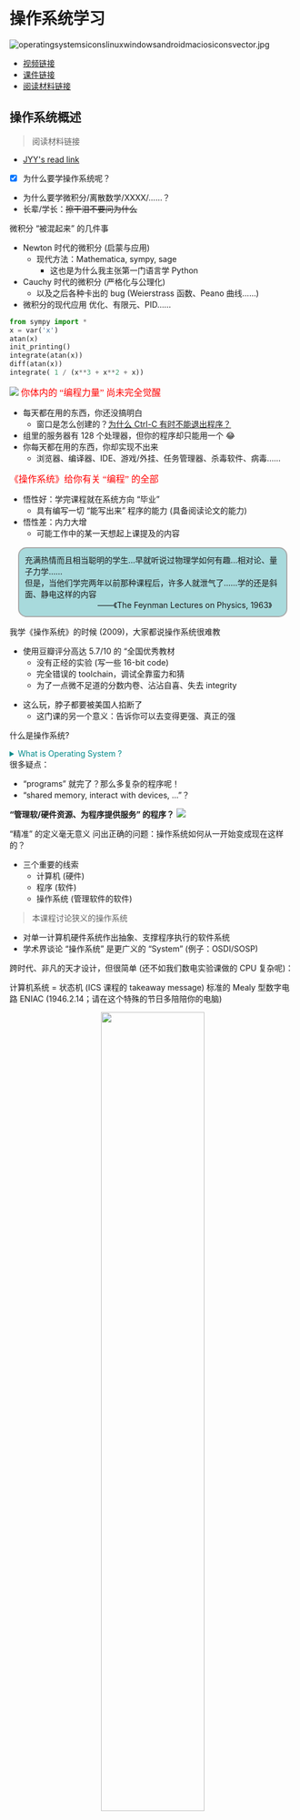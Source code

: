
# 操作系统学习

![operatingsystemsiconslinuxwindowsandroidmaciosiconsvector.jpg](http://zhouhao-blog.oss-cn-shanghai.aliyuncs.com/articles/56354a5b6630b31c15d5e9a0133ad33d.jpg)
+ [视频链接](https://space.bilibili.com/202224425/video)
+ [课件链接](http://jyywiki.cn/OS/2022/)
+ [阅读材料链接](http://jyywiki.cn/OS/OS_References)

## 操作系统概述
> 阅读材料链接
+ [JYY's read link](http://jyywiki.cn/OS/2022/notes/1)

- [X] 为什么要学操作系统呢？
+ 为什么要学微积分/离散数学/XXXX/……？
+ 长辈/学长：~~擦干泪不要问为什么~~


微积分 “被混起来” 的几件事

+ Newton 时代的微积分 (启蒙与应用)
	+ 现代方法：Mathematica, sympy, sage
		+ 这也是为什么我主张第一门语言学 Python
+ Cauchy 时代的微积分 (严格化与公理化)
	+ 以及之后各种卡出的 bug (Weierstrass 函数、Peano 曲线……)
+ 微积分的现代应用
优化、有限元、PID……

```python
from sympy import *
x = var('x')
atan(x)
init_printing()
integrate(atan(x))
diff(atan(x))
integrate( 1 / (x**3 + x**2 + x))

```
![](./OS.assets/2022-07-26_15-05.png)
<font color="red" face=Monaco size=3> 你体内的 “编程力量” 尚未完全觉醒 </font> 

+ 每天都在用的东西，你还没搞明白
	+ 窗口是怎么创建的？[为什么 Ctrl-C 有时不能退出程序？](https://stackoverflow.blog/2017/05/23/stack-overflow-helping-one-million-developers-exit-vim/)
+ 组里的服务器有 128 个处理器，但你的程序却只能用一个 😂
+ 你每天都在用的东西，你却实现不出来
	+ 浏览器、编译器、IDE、游戏/外挂、任务管理器、杀毒软件、病毒……

<font color="red" face=Monaco size=3> 《操作系统》给你有关 “编程” 的全部 </font>

+ 悟性好：学完课程就在系统方向 “毕业”
	+ 具有编写一切 “能写出来” 程序的能力 (具备阅读论文的能力)
+ 悟性差：内力大增
	+ 可能工作中的某一天想起上课提及的内容

<div style="border-radius:15px;display:block;background-color:#a8dadc;border:2px solid #aaa;margin:15px;padding:10px;">
充满热情而且相当聪明的学生...早就听说过物理学如何有趣...相对论、量子力学……<br>但是，当他们学完两年以前那种课程后，许多人就泄气了……学的还是斜面、静电这样的内容<br>
<div style="text-align:right;padding:0 15px;">
——《The Feynman Lectures on Physics, 1963》
</div>
</div>




我学《操作系统》的时候 (2009)，大家都说操作系统很难教
- 使用豆瓣评分高达 5.7/10 的 “全国优秀教材
	+ 没有正经的实验 (写一些 16-bit code)
	+ 完全错误的 toolchain，调试全靠蛮力和猜
	+ 为了一点微不足道的分数内卷、沾沾自喜、失去 integrity

+ 这么玩，脖子都要被美国人掐断了
	+ 这门课的另一个意义：告诉你可以去变得更强、真正的强

什么是操作系统?
	
<details>
  <summary style="color:darkcyan">
   What is Operating System ?
  </summary>
  <p>
  Operating System: A body of software, in fact, that is responsible for making it easy to run programs (even allowing you to seemingly run many at the same time), allowing programs to share memory, enabling programs to interact with devices, and other fun stuff like that. (OSTEP)
  </p>
</details>
很多疑点：

+ “programs” 就完了？那么多复杂的程序呢！
+ “shared memory, interact with devices, ...”？


**“管理软/硬件资源、为程序提供服务” 的程序？**
![](./OS.assets/os-classify.jpg)

“精准” 的定义毫无意义
问出正确的问题：操作系统如何从一开始变成现在这样的？
+ 三个重要的线索
	+ 计算机 (硬件)
	+ 程序 (软件)
	+ 操作系统 (管理软件的软件)


> 本课程讨论狭义的操作系统
- 对单一计算机硬件系统作出抽象、支撑程序执行的软件系统
- 学术界谈论 “操作系统” 是更广义的 “System” (例子：OSDI/SOSP)

跨时代、非凡的天才设计，但很简单 (还不如我们数电实验课做的 CPU 复杂呢)：

计算机系统 = 状态机 (ICS 课程的 takeaway message)
标准的 Mealy 型数字电路
ENIAC (1946.2.14；请在这个特殊的节日多陪陪你的电脑)

<div align="center">
<img src="./OS.assets/eniacrun.jpg" width="60%" styles="text-align:center;">
</div>

---
**电子计算机实现**
- 逻辑门：真空电子管
- 存储器：延迟线 (delay lines)
- 输入/输出：打孔纸带/指示灯
<table>
<tr>
	<td><img src="./OS.assets/vaccum-tube.gif" width="250px"></td>
	<td><img src="./OS.assets/throw-ball.gif" width="300px"></td>
	<td><img src="./OS.assets/delay-memory-fig2-s.gif" width="400px"></td>
</tr>
<tr>
	<td>逻辑门：真空电子管</td>
	<td>存储器：延迟线 (delay lines)</td>
	<td>输入/输出：打孔纸带/指示灯</td>
</tr>

</table>

ENIAC 程序是用物理线路 “hard-wire” 的

+ 重编程需要重新接线
	+ [ENIAC Simulator](https://www.cs.drexel.edu/~bls96/eniac/); [sieve.e](./OS.Demo/sieve.e)

最早成功运行的一系列程序：打印平方数、素数表、计算弹道……
- 大家还在和真正的 “bugs” 战斗


### 1940s 的操作系统
<div align="center">
<div style="border-radius:10px;display:block;background-color:#a8dadc;border:2px solid #aaa;margin:15px;padding:10px;width:550px;">
没有操作系统！
</div>

</div>

能把程序放上去就很了不起了!
+ 程序直接用指令操作硬件
+ 不需要画蛇添足的程序来管理它
---
### 1950s 的计算机
更快更小的逻辑门 (晶体管)、更大的内存 (磁芯)、丰富的 I/O 设备
+ I/<br>O 设备的速度已经严重低于处理器的速度，中断机制出现 (1953)
<div align='center'>
  <img src='./OS.assets/2022-07-29_18-26.png' width='70%' styles='text-align:center;'>
</div>

#### 1950s 的程序
可以执行更复杂的任务，包括通用的计算任务


希望使用计算机的人越来越多；希望调用 API 而不是直接访问设备
Fortran 诞生 (1957)

```fortran
C---- THIS PROGRAM READS INPUT FROM THE CARD READER,
C---- 3 INTEGERS IN EACH CARD, CALCULATE AND OUTPUT
C---- THE SUM OF THEM.
  100 READ(5,10) I1, I2, I3
   10 FORMAT(3I5)
      IF (I1.EQ.0 .AND. I2.EQ.0 .AND. I3.EQ.0) GOTO 200
      ISUM = I1 + I2 + I3
      WRITE(6,20) I1, I2, I3, ISUM
   20 FORMAT(7HSUM OF , I5, 2H, , I5, 5H AND , I5,
     *   4H IS , I6)
      GOTO 100
  200 STOP
      END
---
```

#### 1950s 的程序 (cont'd)
一行代码，一张卡片

看到上面 1, 2, ... 80 的标号了吧！
7-72 列才是真正的语句 (这就是为什么谭浩强要教你要画流程图)

<div align="center">
<img src="./OS.assets/fortran-card.jpg" width="60%" styles="text-align:center;">
</div>

#### 1950s 的操作系统


<div align="center">
<div style="border-radius:10px;display:block;background-color:#a8dadc;border:2px solid #aaa;margin:15px;padding:10px;width:550px;">
管理多个程序依次排队运行的库函数和调度器。
</div>

</div>

写程序、跑程序都是非常费事的 (比如你写了个死循环……)
+ 计算机非常贵 ($50,000-$1,000,000)，一个学校只有一台
+ 产生了集中管理计算机的需求： <font color="red" face=Monaco size=3>  多用户排队共享计算机 </font> 

**操作系统的概念开始形成**
+ 操作 (operate) 任务 (jobs) 的系统 (system)
	+ “批处理系统” = 程序的自动切换 (换卡) + 库函数 API
	+ Disk Operating Systems (DOS)
		+ 操作系统中开始出现 “设备”、“文件”、“任务” 等对象和 API

### 1960s 的计算机

<font color="red" face=Monaco size=3> 集成电路、总线出现 </font>
+ 更快的处理器
+ 更快、更大的内存；虚拟存储出现
	+ 可以同时载入多个程序而不用 “换卡” 了
+ 更丰富的 I/O 设备；完善的中断/异常机制
<div align="center">
<img src="./OS.assets/sketchpad.jpg" width="400px" height="210px" styles="text-align:center;">
</div>

#### 1960s 的程序
> 更多的高级语言和编译器出现

+ COBOL (1960), APL (1962), BASIC (1965)
	+ Bill Gates 和 Paul Allen 在 1975 年实现了 Altair 8800 上的 BASIC 解释器
+ 计算机科学家们已经在今天难以想象的计算力下开发惊奇的程序

<div align="center">
<img src="./OS.assets/spacewar.jpg" width="60%" styles="text-align:center;">
</div>

#### 1960s 的操作系统

<div align="center">
<div style="border-radius:10px;display:block;background-color:#a8dadc;border:2px solid #aaa;margin:10px;padding:15px;width:600px;">
能载入多个程序到内存且灵活调度它们的管理程序，包括程序可以调用的 API。
</div>

</div>


<font color="red" face=Monaco size=3> 同时将多个程序载入内存 </font>是一项巨大的能力

+ 有了进程 (process) 的概念
+ 进程在执行 I/O 时，可以将 CPU 让给另一个进程
	+ 在多个地址空间隔离的程序之间切换
	+ 虚拟存储使一个程序出 bug 不会 crash 整个系统

> **操作系统中自然地增加进程管理 API**

#### 1960s 的操作系统 (cont'd)
<font color="red" face=Monaco size=4> 既然操作系统已经可以在程序之间切换，为什么不让它们定时切换呢？ </font>

**基于中断 (例如时钟) 机制**
+ 时钟中断：使程序在执行时，异步地插入函数调用
+ 由操作系统 (调度策略) 决定是否要切换到另一个程序执行
+ Multics (MIT, 1965)
	+ 现代操作系统诞生


### 1970s+ 的计算机
**集成电路空前发展，个人电脑兴起，“计算机” 已与今日无大异**
+ CISC 指令集；中断、I/O、异常、MMU、网络
+ 个人计算机 (PC 机)、超级计算机……
<div align="center">
<img src="./OS.assets/35247-93685-000-lead-Apple-II-xl.jpg" width="420px" height="220px" styles="text-align:center;">
</div>

#### 1970s+ 的程序
PASCAL (1970), C (1972), …
+ 今天能办到的，那个时代已经都能办到了——上天入地、图像声音视频、人工智能……
+ 个人开发者 (Geek Network) 走上舞台
<div align="center">
<table>


<tr>
	<td><img src="./OS.assets/wordstarvig.jpg" width="450px"></td>
</tr>

<tr>
	<td>Wordstar (1979)</td>
</tr>

</table>
</div>

#### 1970s+ 的操作系统
<div align="center">
<div style="border-radius:10px;display:block;background-color:#a8dadc;border:2px solid #aaa;margin:10px;padding:15px;width:600px;">
分时系统走向成熟，UNIX 诞生并走向完善，奠定了现代操作系统的形态。
</div>

</div>


+ 1973: 信号 API、管道 (对象)、grep (应用程序)
+ 1983: BSD socket (对象)
+ 1984: procfs (对象)……
+ UNIX 衍生出的大家族
	+ `1BSD (1977), GNU (1983), MacOS (1984), AIX (1986), Minix (1987), Windows (1985), Linux 0.01 (1991), Windows NT (1993), Debian (1996), Windows XP (2002), Ubuntu (2004), iOS (2007), Android (2008), Windows 10 (2015), ……`

### 今天的操作系统
<div align="center">
<div style="border-radius:10px;display:block;background-color:#a8dadc;border:2px solid #aaa;margin:15px;padding:15px;width:600px;">
通过 “虚拟化” 硬件资源为程序运行提供服务的软件。
</div>
</div>


**空前复杂的系统之一**
+ 更复杂的处理器和内存
	+ 非对称多处理器 (ARM big.LITTLE; Intel P/E-cores)
	+ Non-uniform Memory Access (NUMA)
	+ 更多的硬件机制 Intel-VT/AMD-V, TrustZone/SGX, TSX, ...
+ 更多的设备和资源
	+ 网卡、SSD、GPU、FPGA...
+ 复杂的应用需求和应用环境
	+ 服务器、个人电脑、智能手机、手表、手环、IoT/微控制器……

**理解操作系统：三个根本问题**

> 操作系统服务谁？

+ <font color="red" face=Monaco size=3> 程序 = 状态机 </font>
+ 课程涉及：多线程 Linux 应用程序
	
> (设计/应用视角) 操作系统为程序提供什么服务？

+ <font color="red" face=Monaco size=3> 操作系统 = 对象 + API </font>
+ 课程涉及：POSIX + 部分 Linux 特性

> j(实现/硬件视角) 如何实现操作系统提供的服务？
+ <font color="red" face=Monaco size=3> 操作系统 = C 程序 </font>
	+ 完成初始化后就成为 interrupt/trap/fault handler
+ 课程涉及：xv6, 自制迷你操作系统

<font color="red" face=Monaco size=3> 计算机专业学生必须具备的核心素质。 </font>

1. 是一个合格的操作系统用户
	+ 会 STFW/RTFM 自己动手解决问题
	+ 不怕使用任何命令行工具
	+ `vim`, `tmux`, `grep`, `gcc`, `binutils`, `...`
2. 不惧怕写代码
	+ 能管理一定规模 (数千行) 的代码
	+ 能在出 bug 时默念 “机器永远是对的、我肯定能调出来的”
		+ 然后开始用正确的工具/方法调试
> 给 “学渣” 们的贴心提示：补基础、补基础、补基础


### 如何学好操作系统

## 操作系统上的程序
复习：操作系统
+ 应用视角 (设计): 一组对象 (进程/文件/...) + API
+ 硬件视角 (实现): 一个 C 程序
本次课回答的问题
---

+ [x] : 到底什么是 “程序”？
	+ 程序的状态机模型 (和编译器)
	+ 操作系统上的 {最小/一般/图形} 程序

### 数字电路与状态机

**数字逻辑电路**

+ 状态 = 寄存器保存的值 (flip-flop)
+ 初始状态 = RESET (implementation dependent)
+ 迁移 = 组合逻辑电路计算寄存器下一周期的值

例子：

1. $X^{\prime} = \neg X \wedge Y$ 
2. $Y^{\prime} = \neg X \wedge  \neg Y$ 


```c
#define REGS_FOREACH(_)  _(X) _(Y)
#define RUN_LOGIC        X1 = !X && Y; \
                         Y1 = !X && !Y;
#define DEFINE(X)        static int X, X##1;
#define UPDATE(X)        X = X##1;
#define PRINT(X)         printf(#X " = %d; ", X);

int main() {
  REGS_FOREACH(DEFINE);
  while (1) { // clock
    RUN_LOGIC;
    REGS_FOREACH(PRINT);
    REGS_FOREACH(UPDATE);
    putchar('\n'); sleep(1);
  }
}
```
> 更完整的实现：数码管显示

输出数码管的配置信号
+ [logisim.c](./OS.Demo/logisim.c)
+ 会编程，你就拥有全世界！
	+ [seven-seg.py](./OS.Demo/seven-seg.py)
	+ 同样的方式可以模拟任何数字系统
		+ 当然，也包括计算机系统
你还体验了 UNIX 哲学

<div style='border-radius:15px;display:block;background-color:#a8dadc;border:2px solid #aaa;margin:15px;padding:10px; font-family:"Source Code Pro";font-size:16px'>
 Make each program do one thing well<br>
Expect the output of every program to become the input to another
Hmm....
 
  <div style='text-align:right;padding:0 15px;'>
  -- Unix philosophy
	
  </div>
</div>

### 什么是程序?(源代码)

你可能需要<font color='red' face=Monaco size=3>《程序设计语言的形式语义》</font> 


程序就是状态机 (你在 gdb 里看到的)
+ 试试程序吧 [hanoi-r.c](./OS.Demo/hanoi-r.c)

```c
#include <stdio.h>
#include "hanoi-r.c"

int main(){
	hanoi(3,'A','B','C');
}
```

`gcc -g main.c`
`gdb a.out`
`layout src`
`start`
`step`
`info frame`

#### C 程序的状态机模型 (语义，semantics)
+ 状态 = 堆 + 栈
+ 初始状态 = main 的第一条语句
+ 迁移 = 执行一条简单语句
	+ 任何 C 程序都可以改写成 “非复合语句” 的 C 代码
	+ [真的有这种工具](https://cil-project.github.io/cil/) (C Intermediate Language) 和[解释器](https://gitlab.com/zsaleeba/picoc)

(这还只是 “粗浅” 的理解)<br>
`Talk is cheap. Show me the code. (Linus Torvalds):`
 任何真正的理解都应该落到可以执行的代码

#### C 程序的语义
C 程序的状态机模型 (语义，semantics)
+ 状态 = stack frame 的列表 (每个 frame 有 PC) + 全局变量
+ 初始状态 = main(argc, argv), 全局变量初始化
+ 迁移 = 执行 top stack frame PC 的语句; PC++
	+ 函数调用 = push frame (frame.PC = 入口)
	+ 函数返回 = pop frame
> 应用：将任何递归程序就地转为非递归

汉诺塔难不倒你 [hanoi-nr.c](./OS.Demo/hanoi-nr.c)

`A → B, B → A `的也难不倒你

+ 还是一样的 call()，但放入不同的 Frame


### 什么是程序？(二进制)
还是状态机

+ 状态 = 内存  + 寄存器 
+ 初始状态 = (稍后回答)
+ 迁移 = 执行一条指令
	+ 我们花了一整个《计算机系统基础》解释这件事
	+ gdb 同样可以观察状态和执行

操作系统上的程序
+ 所有的指令都只能计算
	+ deterministic: mov, add, sub, call, ...
	+ non-deterministic: rdrand, ...
	+ 但这些指令甚至都无法使程序停下来 (NEMU: 加条 trap 指令)

我们的程序有一个初始状态,我们假设程序没有输入，那么程序永远都是从内存取指令执行 `M[R[PC]]` `(M : Memory , R : register)` 那么我们的程序执行过程就是一条直线。

其实并不是这样的，我们有很多指令并不是确定的.
如生成随机数

```C
#inlcude <stdio.h>
#inlucde <unistd.h>
int main(){
	while(1){
		asm volatile("rdrand %rax");
	}
}
```
我们可以调试这个程序 下 `watchpoint` `watch $rax`

当指令为不确定指令时这时候我们的状态机就产生了分叉，然后一直执行并始终有可能回到过去的状态,这时候我们的状态机就进入	了死循环。我们发现这个状态机停都停不下来，会一直执行下去.


<font color='red' face=Monaco size=3>一条特殊的指令 </font> 

>  调用操作系统 syscall

+ 把 $(M,R)$ 完全交给操作系统，任其修改
	+ 一个有趣的问题：如果程序不打算完全信任操作系统？
+ 实现与操作系统中的其他对象交互
	+ 读写文件/操作系统状态 (例如把文件内容写入$M$)
	+ 改变进程 (运行中状态机) 的状态，例如创建进程/销毁自己

程序 = 计算 + syscall
+ [X] 问题：怎么构造一个最小的 Hello, World？

**构造最小的 Hello, World**

```c
int main() {
  printf("Hello, World\n");
}
```
gcc 编译出来的文件不满足 “最小”
+ `--verbose` 可以查看所有编译选项 (真不少)
	+ `printf` 变成了 `puts@plt`
+ `-static` 会复制 `libc` 

<font color='red' face=Monaco size=3>直接硬来？</font><br> 
当我们只对该文件进行编译时，发现这个文件确实挺小
![](./OS.assets/2022-07-30_17-27.png)

这时候我们能不能直接进行链接呢?<br>
首先ld 给了我们一个警告 说找不到 `_start` 函数，这个我们可以把main函数的名称改成 `_start` 来绕过这个报错,即使是这样还是链接失败，提示找不到 `puts`

![alt](./OS.assets/2022-07-30_17-34.png)

这时候我们把 `printf` 给注释掉的话，发现能成功编译并链接，但当我们运行这个编译链接后的程序之后，我们获得了 `Segmentation Fault`
![alt](./OS.assets/2022-07-30_17-40.png)

当我们在函数体里加一条 `while(1);` 语句再编译链接，发现程序能正常运行！
![alt](./OS.assets/2022-07-30_17-54.png)
那为什么当 `_start` 函数体为空时会出现错误?

我们可以使用 `gdb` 来观察这个程序究竟做了什么

---
**强行编译 + 链接：gcc -c + ld**
+ 直接用 ld 链接失败
	ld 不知道怎么链接库函数……
+ 空的 main 函数倒是可以
	+ 链接时得到奇怪的警告 (可以定义成 _start 避免警告)
	+ 但 Segmentation Fault 了……
+ [x] 问题：为什么会 Segmentation Fault？

+ <font color='red' face=Monaco size=3>当然是观察程序 (状态机) 的执行了</font> 
	+ 初学者必须克服的恐惧：<font color='red' face=Monaco size=3> STFW/RTFM</font> ([Menu 非常有用](https://sourceware.org/gdb/documentation/))
	+ starti 可以帮助我们从第一条指令开始执行程序
		+ gdb 可以在两种状态机视角之间切换 (layout)


**解决异常退出**

有办法让状态机 “停下来” 吗？

+ 纯 “计算” 的状态机：不行
+ 要么死循环，要么 undefined behavior

> 解决办法：syscall
```c
#include <sys/syscall.h>

int main() {
  syscall(SYS_exit, 42);
}
```
调试代码：syscall 的实现在哪里？
+ 坏消息：在 libc 里，不方便直接链接
+ 好消息：代码很短，而且似乎看懂了

Hello, World 的汇编实现

[minimal.S](./OS.Demo/minimal.S)

```armasm
movq $SYS_exit,  %rax   # exit(
movq $1,         %rdi   #   status=1
syscall                 # );
```
Note: gcc 支持对汇编代码的预编译 (还会定义 `__ASSEMBLER__` 宏)

~~我是从哪里获得这些黑科技代码的？？？~~

+ syscall (2), syscalls (2)
	+ The Friendly Manual 才是最靠谱的信息来源

回顾：状态机视角的程序
+ 程序 = 计算 → syscall → 计算 → ...


**彩蛋：ANSI Escape Code**
为什么 Hello World 有颜色？？

特殊编码的字符实现终端控制

+ [vi.c](https://git.busybox.net/busybox/tree/editors/vi.c) from busybox
+ telnet towel.blinkenlights.nl (电影；Ctrl-] and q 退出)
+ dialog --msgbox 'Hello, OS World!' 8 32
+ ssh sshtron.zachlatta.com (网络游戏)
	+ 所以编程可以从一开始就不那么枯燥
	+ 看似复杂，实际简单明了
### 如何在程序的两个视角之间切换

如何在程序的两个视角之间切换？
“状态机” 顺便解决了一个非常重要的基本问题：


什么是编译器？？？

编译器：源代码  (状态机) → 二进制代码  (状态机)

$$
\color{darkcyan}
C = compile(S)
$$

编译 (优化) 的正确性 (Soundness):

+ <font color='red' face=Monaco size=3>S 与 C 的可观测行为严格一致</font> 
	+ system calls; volatile variable loads/stores; termination
+ Trivially 正确 (但低效) 的实现
	+ 解释执行/直接翻译 $S$ 的语义


现代 (与未来的) 编译优化
在保证观测一致性 (sound) 的前提下改写代码 (rewriting)

+ [Inline assembly](http://www.ibiblio.org/gferg/ldp/GCC-Inline-Assembly-HOWTO.html) 也可以参与优化
	+ 其他优化可能会跨过不带 barrier 的 asm volatile
+ Eventual memory consistency
+ Call to external CU = write back visible memory
	+ talk is cheap, show me the code!

这给了我们很多想象的空间
+ Semantic-based compilation (synthesis)
+ AI-based rewriting
+ Fine-grained semantics & system call fusion

<table>
  <tr>
	<td>optimized</td>
	<td>compile barrier</td>
	<td>memory barrier</td>
  </tr>
  <tr>
	<td><img src='./OS.assets/2022-07-30_23-04.png' width='350px'></td>
	<td><img src='./OS.assets/2022-07-30_23-08.png' width='350px'></td>
	<td><img src='./OS.assets/2022-07-31_23-19.png' width='350px'></td>
  </tr>
</table>

<font color='red' face=Monaco size=3>进入 PL 的领域</font> 


> PL 领域 (的很多人) 有一种倾向：用数学化的语言定义和理解一切 (all about semantics)

~~所以你看一眼 paper 就觉得自己瞎了~~
+ 但背后的直觉依然是 system/software 的
	+ (我们是人，不是无情的数学机器 😂)
	+ 溜了溜了，回到 system 的世界

**Further readings**
+ [An executable formal semantics of C with applications](https://dl.acm.org/doi/10.1145/2103621.2103719) (POPL'12) 
  + [Download Paper PDF](./OS.assets/compcert-backend.pdf)
+ [CompCert C verified compiler](https://compcert.org/motivations.html) and a [paper](https://xavierleroy.org/publi/compcert-backend.pdf)(POPL'06, Most Influential Paper Award 🏅)
+ [Copy-and-patch compilation](https://dl.acm.org/doi/10.1145/3485513) (OOPSLA'21, Distinguished Paper 🏅)
  + [Download Paper PDF](./OS.assets/3485513.pdf)

**操作系统中的一般程序**
<div style='border-radius:15px;display:block;background-color:#a8dadc;border:2px solid #aaa;margin:15px;padding:10px;'>
 和 minimal.S 没有本质区别：程序 = 计算 → syscall → ... 
</div>


操作系统收编了所有的硬件/软件资源
+ 只能用操作系统允许的方式访问操作系统中的对象
	+ 从而实现操作系统的 “霸主” 地位
	+ 例子：[tryopen.c](./OS.Demo/tryopen.c)
+ 这是为 “管理多个状态机” 所必须的
	+ 不能打架，谁有权限就给他

**(二进制) 程序也是操作系统中的对象**<br>
可执行文件
+ <font color='red' face=Monaco size=3>与大家日常使用的文件 (a.c, README.txt) 没有本质区别</font> 
+ 操作系统提供 API 打开、读取、改写 (都需要相应的权限)
 
查看可执行文件
+ vim, cat, xxd 都可以直接查看可执行文件
	+ vim 中二进制的部分无法 “阅读”，但可以看到字符串常量
	+ 使用 xxd 可以看到文件以 "\x7f" "ELF" 开头
	+ vscode 有 Hex editor 插件

**系统中常见的应用程序**

1. Core Utilities (coreutils)
+ standard programs for text and file manipulation
+ 系统中安装的是 [GNU Coreutils](https://www.gnu.org/software/coreutils/)
	+ 有较小的替代品 [busybox](https://www.busybox.net/)

2. 系统/工具程序
+ bash, [binutils](https://www.gnu.org/software/binutils/), apt, ip, ssh, vim, tmux, jdk, python, ...
	+ 这些工具的原理都不复杂 (例如 apt 其实只是 dpkg 的壳)
	+ [Ubuntu Packages](https://packages.ubuntu.com/) (和 apt-file 工具) 支持文件名检索
		+ 例子：找不到 SDL2/SDL.h 时...

3. 其他各种应用程序
+ 浏览器、音乐播放器……

操作系统中的程序：Dark Side<br>
> 杀人的面试题 (1)：一个普通的、人畜无害的 Hello World C 程序执行的第一条指令在哪里？

等价问法

+ “二进制程序状态机的初始状态是什么？”
	+ main 的第一条指令 ❌
	+ libc 的 _start ❌

<font color='red' face=Monaco size=3>问 gdb 吧</font> 
  + `info proc {mappings,...}` - 打印进程内存

![alt](./OS.assets/2022-07-31_00-28.png)

main() 之前发生了什么？
`ld-linux-x86-64.so` 加载了 `libc`

+ 之后 libc 完成了自己的初始化
	+ RTFM: [libc startup on Hurd](https://www.gnu.org/software/hurd/glibc/startup.html)
	+ main() 的开始/结束并不是整个程序的开始/结束
	+ 例子：[hello-goodbye.c](./OS.Demo/hello-goodbye.c)

谁规定是 ld-linux-x86-64.so，而不是 rtfm.so？
+ readelf 告诉你答案
+ (计算机系统不存在玄学；一切都建立在确定的机制上)
	回顾 gcc --verbose

我们其实完全可以修改 `ld-linux-x86-64.so`
我们先使用vim的替换模式将 `ld-linux-x86-64.so` 替换成我们想替换的路径. 然后在 vim 里 `:%!xxd` 将刚刚多余的替换成 0
替换完之后 `:%!xxd -r` 还原文件.

<table>
  <tr>
	<td>替换目标</td>
	<td>将多余部分填充0</td>
	<td>还原成二进制格式</td>
  </tr>
  <tr>
	<td><img src='./OS.assets/2022-07-31_00-52.png' width='400px'></td>
	<td><img src='./OS.assets/2022-07-31_00-54.png' width='400px'></td>
	<td><img src='./OS.assets/2022-07-31_00-57.png' width='400px'></td>
  </tr>
</table>

操作系统中的程序：Dark Side<br>
> 杀人的面试题 (2)：main 执行之前、执行中、执行后，发生了哪些操作系统 API 调用？

+ (计算机系统不存在玄学；一切都建立在确定的机制上)
+ 所以你应该有一个强烈的信念：这个问题是可以回答的


<span style='color:blue'>
</span>
<details>
  <summary style='color:darkcyan'>
  What is Trace ?
  </summary>
  <p style="color:darkcyan">
  In general, trace refers to the process of following anything from the beginning to the end. For example, the traceroute command follows each of the network hops as your computer connects to another computer.
  </p>
</details>

**打开程序的执行：Trace (踪迹)**

> 这门课中很重要的工具：strace

+ system call trace
+ 理解程序运行时使用的系统调用
	+ demo: strace ./hello-goodbye
	+ **`strace -f gcc ./logisim.c |& vim -`**
	+ 在这门课中，你能理解 strace 的输出并在你自己的操作系统里实现相当一部分系统调用 (mmap, execve, ...)


<font color='red' face=Monaco size=4>本质上，所有的程序和 Hello World 类似</font> 

程序 = 状态机 = 计算 → syscall → 计算 →

+ 被操作系统加载
	+ 通过另一个进程执行 execve 设置为初始状态
+ 状态机执行
	 进程管理：fork, execve, exit, ...
	+ 文件/设备管理：open, close, read, write, ...
	+ 存储管理：mmap, brk, ...
+ 直到 _exit (exit_group) 退出

(初学者对这一点会感到有一点惊讶)
+ 说好的浏览器、游戏、杀毒软件、病毒呢？都是这些 API 吗？

Yes! - 这些 API 就是操作系统的全部
编译器 (gcc)，代表其他工具程序

+ 主要的系统调用：execve, read, write
+ strace -f gcc a.c (gcc 会启动其他进程)
	+ 可以管道给编辑器 vim -
	+ 编辑器里还可以 %!grep (细节/技巧)

图形界面程序 (xedit)，代表其他图形界面程序 (例如 vscode)

+ 主要的系统调用：poll, recvmsg, writev
+ strace xedit
	+ 图形界面程序和 X-Window 服务器按照 X11 协议通信
	+ 虚拟机中的 xedit 将 X11 命令通过 ssh (X11 forwarding) 转发到 Host

**各式各样的应用程序**<br>
都在 <font color='red' face=Monaco size=3>操作系统 API (syscall)</font>  和 <font color='red' face=Monaco size=3>操作系统中的对象</font> 上构建

**1. 窗口管理器**
+ 管理设备和屏幕 (read/write/mmap)
+ 进程间通信 (send, recv)

**2. 任务管理器**
+ 访问操作系统提供的进程对象 (readdir/read)
+ 参考 gdb 里的 info proc *

**3. 杀毒软件**
+ 文件静态扫描 (read)
+ 主动防御 (ptrace)
+ 其他更复杂的安全机制……

## 多处理器编程
Three Easy Pieces: 并发
<span style='color:blue'>
</span>
<details>
  <summary style='color:darkcyan'>
  什么是并发
  </summary>
  <p style='color:darkcyan'>
Concurrent: existing, happening, or done at the same time.
  </p>
</details>

<div style='border-radius:15px;display:block;background-color:#a8dadc;border:2px solid #aaa;margin:15px;padding:10px; font-family:"Source Code Pro"; font-size:14px'>
 In computer science, concurrency refers to the ability of different parts or units of a program, algorithm, or problem to be executed out-of-order or in partial order, without affecting the final outcome.
  <div style='text-align:right;padding:0 15px;'> --( Wikipedia )
  </div>
</div>

> 为什么在这门课 (先) 讲并发？

+ 讲并发
	+ 操作系统是最早的并发程序之一
	+ 今天遍地都是多处理器系统 (为什么？)
+ 先讲并发
	+ 实验是 `bottom-up` 的 (L1: 多处理器上的 `	malloc/free)`


并发的基本单位：线程
共享内存的多个执行流
执行流拥有独立的堆栈/寄存器
共享全部的内存 (指针可以互相引用)
用状态机的视角就很容易理解了！

### 入门： 简化的线程 API

我们为大家封装了超级好用的线程 API **( [thread.h](OS.Demo/thread.h) )**

+ **`create(fn)`**
	+ 创建一个入口函数是 fn 的线程，并立即开始执行
		+  `void fn(int tid) { ... }`
		+ 参数 tid 从 1 开始编号
	+ 语义：在状态中新增 stack frame 列表并初始化为 fn(tid)
+ **`join()`**
	+ 等待所有运行线程的 fn 返回
	+ 在 main 返回时会自动等待所有线程结束
	+ 语义：在有其他线程未执行完时死循环，否则返回
+ 编译时需要增加 `-lpthread`


入门 (cont'd)

> Hello, Multi-threaded World!

```c
#include "thread.h"

void Ta() { while (1) { printf("a"); } }
void Tb() { while (1) { printf("b"); } }

int main() {
  create(Ta);
  create(Tb);
}
```
利用 thread.h 就可以写出利用多处理器的程序！

操作系统会自动把线程放置在不同的处理器上
在后台运行，可以看到 CPU 使用率超过了 100%
入门 (cont'd)
会编程，你就拥有全世界！

如何证明线程确实共享内存？
+ [shm-test.c](./OS.Demo/shm-test.c)

如何证明线程具有独立堆栈 (以及确定它们的范围)？
+ [stack-probe.c](./OS.Demo/stack-probe.c)
	+ (输出有点乱？我们还有 sort!)

更多的习题
+ 创建线程使用的是哪个系统调用？
+ 能不能用 gdb 调试？
+ 基本原则：有需求，就能做到 ( [RTFM](https://sourceware.org/gdb/onlinedocs/gdb/Threads.html))

> thread.h 背后：POSIX Threads

想进一步配置线程？

+ 设置更大的线程栈
+ 设置 detach 运行 (不在进程结束后被杀死，也不能 join)
+ ……

POSIX 为我们提供了线程库 (pthreads)
+ man 7 pthreads
+ 练习：改写 thread.h，使得线程拥有更大的栈
	+ 可以用 stack-probe.c 验证

然而，可怕的事情正在悄悄逼近……
+ 多处理器系统中线程的代码可能同时执行
	+ 两个线程同时执行 x++，结果会是什么呢？
### 放弃 : 原子性

例子：山寨多线程支付宝
```c
unsigned int balance = 100;
int Alipay_withdraw(int amt) {
  if (balance >= amt) {
    balance -= amt;
    return SUCCESS;
  } else {
    return FAIL;
  }
} 
// 2**64 -100
```
两个线程并发支付 ¥100 会发生什么？[alipay.c](./OS.Demo/alipay.c)

账户里会多出用不完的钱！
Bug/漏洞不跟你开玩笑：Mt. Gox Hack 损失 650,000
今天价值 $28,000,000,000

例子：求和
分两个线程，计算$1+1+1\cdots+1$ ( 共计 $2n$ 个 )

```c
#define N 100000000
long sum = 0;

void Tsum() { for (int i = 0; i < N; i++) sum++; }

int main() {
  create(Tsum);
  create(Tsum);
  join();
  printf("sum = %ld\n", sum);
}
```


[sum.c](./OS.Demo/sum.c) 运行结果

119790390, 99872322 (结果可以比 N 还要小), ...

Inline assembly 也不行

只有加了lock `asm volatile("lock add $1,%0": "+m"(sum));`
在 fish 里 `while true; ./a.out; end` 来循环运行程序

当然我们可以将这个程序限制在一个CPU内将会得到正确的答案

```bash
taskset -c 0 mycommand --option  # start a command with the given affinity
taskset -c -pa 0 1234            # set the affinity of a running process
```
使用下面这个命令就能将运行 `a.out` 时将该程序限制在一个 CPU 内
```bash
taskset -c 0 ./a.out --option
```
![alt](./OS.assets/2022-07-31_22-37.png)

**原子性的丧失**

<div style='border-radius:15px;display:block;background-color:#a8dadc;border:2px solid #aaa;margin:15px;padding:10px;'>
 “程序 (甚至是一条指令) 独占处理器执行” 的基本假设在现代多处理器系统上不再成立。 
</div>


原子性：一段代码执行 (例如 pay()) 独占整个计算机系统

单处理器多线程
线程在运行时可能被中断，切换到另一个线程执行
多处理器多线程
线程根本就是并行执行的
(历史) 1960s，大家争先在共享内存上实现原子性 (互斥)

但几乎所有的实现都是错的，直到 [Dekker's Algorithm](https://en.wikipedia.org/wiki/Dekker%27s_algorithm)，还只能保证两个线程的互斥


原子性的丧失：有没有感到后怕？
printf 还能在多线程程序里调用吗？

void thread1() { while (1) { printf("a"); } }
void thread2() { while (1) { printf("b"); } }
我们都知道 printf 是有缓冲区的 (为什么？)

如果执行 `buf[pos++] = ch` (pos 共享) 不就 💥 了吗？
RTFM!

实现原子性
互斥和原子性是本学期的重要主题

+ lock(&lk)
+ unlock(&lk)
	+ 实现临界区 (critical section) 之间的绝对串行化
	+ 程序的其他部分依然可以并行执行

**99% 的并发问题都可以用一个队列解决**

+ 把大任务切分成可以并行的小任务
+ worker thread 去锁保护的队列里取任务
+ 除去不可并行的部分，剩下的部分可以获得线性的加速
Thm.$T_n \lt T_{\infty} + \frac{T_1}{n}$ ([PDC](https://web.mit.edu/dimitrib/www/pdc.html), Chap. 1)

### 放弃 ： 顺序
例子：求和 (再次出现)

分两个线程，计算$1+1+1\cdots+1$ ( 共计 $2n$ 个 )

```c
#define N 100000000
long sum = 0;

void Tsum() { for (int i = 0; i < N; i++) sum++; }

int main() {
  create(Tsum);
  create(Tsum);
  join();
  printf("sum = %ld\n", sum);
}
```
我们好像忘记给 [sum.c](OS.Demo/sum.c) 添加编译优化了？

+ -O1: 100000000 😱😱
+ -O2: 200000000 😱😱😱
![alt](./OS.assets/2022-08-01_00-17.png)



<font color='red' face=Monaco size=3>顺序的丧失</font> 
<div style='border-radius:15px;display:block;background-color:#a8dadc;border:2px solid #aaa;margin:15px;padding:10px;'>
 编译器对内存访问 “eventually consistent” 的处理导致共享内存作为线程同步工具的失效。
</div>


刚才的例子

+ -O1: `R[eax] = sum; R[eax] += N; sum = R[eax]`	
+ -O2: `sum += N;`
(你的编译器也许是不同的结果)
另一个例子

```c
while (!done);
// would be optimized to
if (!done) while (1);
```

实现源代码的按顺序翻译<br>
在代码中插入 “优化不能穿越” 的 barrier
+ `asm volatile ("" ::: "memory");`
	+ Barrier 的含义是 “可以读写任何内存”
+ 使用 volatile 变量
	+ 保持 C 语义和汇编语义一致
```c
extern int volatile done;
while (!done) ;
```

### 放弃 (3)：可见性

例子
```c
int x = 0, y = 0;

void T1() {
  x = 1;
  asm volatile("" : : : "memory"); // compiler barrier
  printf("y = %d\n", y);
}

void T2() {
  y = 1;
  asm volatile("" : : : "memory"); // compiler barrier
  printf("x = %d\n", x);
}
```
问题：我们最终能看到哪些结果？

+ [mem-ordering.c](OS.Demo/mem-ordering.c)
	+ 输出不好读？ `pipe to head -n 1000000 | sort | uniq -c`

我们会发现出现了一个我们意想不到的结果 `0 0`
根据我们状态机，程序不可能会输出 `0 0`
![alt](./OS.assets/2022-08-01_11-07.png)

当我们加了 `mfence;` 指令后程序输出了 "正确的结果"
![alt](./OS.assets/2022-08-01_11-12.png)

> 现代处理器：处理器也是 (动态) 编译器！

单个处理器把汇编代码 (用电路) “编译” 成更小的 $\mu ops$

+ RF[9] = load(RF[7] + 400)
+ store(RF[12], RF[13])
+ RF[3] = RF[4] + RF[5]
	+ 每个 $\mu op$ 都有 Fetch, Issue, Execute, Commit 四个阶段


在任何时刻，处理器都维护一个 $\mu op$ 的 “池子”

+ 每一周期向池子补充尽可能多的 $\mu op$
	+ “多发射”
+ 每一周期 (在不违反编译正确性的前提下) 执行尽可能多的 $\mu op$
	+ “乱序执行”、“按序提交”
+ 这就是《计算机体系结构》 (剩下就是木桶效应，哪里短板补哪里)


多处理器间即时可见性的丧失
<div style='border-radius:15px;display:block;background-color:#a8dadc;border:2px solid #aaa;margin:15px;padding:10px;'>
满足单处理器 eventual memory consistency 的执行，在多处理器上可能无法序列化！
</div>

当 $x \neq y$  时，对 $x$ , $y$ 的内存读写可以交换顺序

+ 它们甚至可以在同一个周期里完成 (只要 load/store unit 支持)
+ 如果写 $x$ 发生 cache miss，可以让读 $y$ 先执行
	+ 满足 “ 尽可能执行 $\mu op$ ” 的原则，最大化处理器性能

```armasm
     # <-----------+
movl $1, (x)   #   |
movl (y), %eax # --+
```
+ 在多处理器上的表现
	+ 两个处理器分别看到 $y = 0$ 和 $x = 0$

**宽松内存模型 (Relaxed/Weak Memory Model)**
<div style='border-radius:15px;display:block;background-color:#a8dadc;border:2px solid #aaa;margin:15px;padding:10px;'>
宽松内存模型的目的是使单处理器的执行更高效。
</div>

x86 已经是市面上能买到的 “最强” 的内存模型了 😂

+ 这也是 Intel 自己给自己加的包袱
+ 看看 [ARM/RISC-V](https://research.swtch.com/mem-weak@2x.png) 吧，根本就是个分布式系统

<div align='center'>
  <img src='./OS.assets/x86-tso.png' width='60%' styles='text-align:center;'>
  <div>
  </div>
( x86-TSO in  <a href="https://research.swtch.com/hwmm">Hardware memory models</a> by Russ Cox )<br>
<a href="./OS.assets/hwmm.pdf">Download PDF Link</a>
</div>

**实现顺序一致性**

<div align='center'>
  <img src='./OS.assets/sc.png' width='75%' styles='text-align:center;'>
</div>

软件做不到，硬件来帮忙

+ Memory barrier: `__sync_synchronize()` ( [RTFM](https://gcc.gnu.org/onlinedocs/gcc/_005f_005fsync-Builtins.html) )
	+ Compiler barrier + fence 指令
	+ 插入 fence 指令后，将阻止 $x = y = 0$
+ 原子指令 (lock prefix, lr/sc, ...)
	+ `stdatomic.h`

### 总结

本次课回答的问题
+ [x] Q: 如何理解多处理器系统？

> Take-away message

+ 多处理器编程：入门
	+ 多处理器程序 = 状态机 (共享内存；非确定选择线程执行)
	+ thread.h = create + join
+ 多处理器编程：放弃你对 “程序” 的旧理解
	+ 不原子、能乱序、不立即可见
		+ 来自于编译优化 (处理器也是编译器)
		+ [Ad hoc synchronization considered harmful (OSDI'10)](https://www.usenix.org/legacy/events/osdi10/tech/full_papers/Xiong.pdf) 
			+ [Download PDF Link](./OS.assets/Xiong.pdf)


## 理解并发程序执行

### 画状态机

**一个互斥算法**
<div style='border-radius:15px;display:block;background-color:#a8dadc;border:2px solid #aaa;margin:15px;padding:10px;'>
互斥：保证两个线程不能同时执行一段代码。
</div>

插入 “神秘代码”，使得 sum.c (或者任意其他代码) 能够正常工作

```c
void Tsum() {
  // 神秘代码
  sum++;
  // 神秘代码
}
```

假设一个内存的读/写可以保证顺序、原子完成

```c
__sync_synchronize();
x = 1; // 或 int t = x;
__sync_synchronize();
```

失败的尝试

```c
int locked = UNLOCK;

void critical_section() {
retry:
  if (locked != UNLOCK) {
    goto retry;
  }
  locked = LOCK;

  // critical section

  locked = UNLOCK;
}
```

和山寨 [alipay.c](./OS.Demo/alipay.c) 完全一样的错误
+ 处理器默认不保证 `load + store` 的原子性

#### `Peterson 算法`

正确性不明的奇怪尝试 (Peterson 算法)
A 和 B 争用厕所的包厢

+ 想进入包厢之前，A/B 都要先举起自己的旗子
	+ A 确认旗子举好以后，往厕所门上贴上 “B 正在使用” 的标签
	+ B 确认旗子举好以后，往厕所门上贴上 “A 正在使用” 的标签
+ 然后，如果对方的旗子举起来，且门上的名字不是自己，等待
	+ 否则可以进入包厢
+ 出包厢后，放下自己的旗子

**Prove by Brute-force!**<br>
枚举状态机的全部状态 (假设没有乱序、每步执行一行)
+ $PC_1 , PC_2,x,y,turn$; [peterson-simple.c](./OS.Demo/peterson-simple.c)

```c
void TA() {
    while (1) {
/* PC=1 */  x = 1;
/* PC=2 */  turn = B;
/* PC=3 */  while (y && turn == B) ;
            critical_section();
/* PC=4 */  x = 0; } }
void TB() {
  while (1) {
/* PC=1 */  y = 1;
/* PC=2 */  turn = A;
/* PC=3 */  while (x && turn == A) ;
            critical_section();
/* PC=4 */  y = 0; } }
```


Peterson's Protocol Verified 🎖

<div style='border-radius:15px;display:block;background-color:#a8dadc;border:2px solid #aaa;margin:15px;padding:10px;'>
我们 (在完全不理解算法的前提下) 证明了 Sequential 内存模型下 Peterson's Protocol 的 Safety。它能够实现互斥。
</div>



并发编程比大家想象得困难

+ 感受一下 [dekker.py](OS.Demo/dekker.py)

+ "[Myths about the mutual exclusion problem](https://zoo.cs.yale.edu/classes/cs323/doc/Peterson.pdf)" (IPL, 1981)


和一些现状
+ 今天有非常坚 (内) 实 (卷) 的理论体系
+ 小心编译器和多处理器硬件
	+ [peterson-barrier.c](./OS.Demo/peterson-barrier.c) (哪些 barrier 是多余的吗？)
+ [The Art of multiprogramming](./OS.assets/Theartofmulticore.pdf)

![alt](./OS.assets/2022-08-02_21-42.png)

画状态机实在太累了
并发算法的设计困境

不敢不画：谁知道有什么奇怪情况会发生？
不敢乱画：画错了就都完了
解决困境 💡

能不能让电脑帮我们画？
我们有程序的形式语义 (数学定义)，就能写解释器模拟执行
说起来容易，但需要写多少代码呢……

年轻人的第一个 Model Checker


选择正确的语言
+ 当然是 Python 啦
+ 容易 hack 的动态语言
+ 丰富的库函数

选正确的语言机制
+ **[model-checker.py](./OS.Demo/model-checker.py) **
	+ ~~代码量达到了惊人的 150 行！~~
	+ UNIX Philosophy: 写能合作的程序
		+ Model checker 只负责输出 “状态图”
+ 试试威力：[mutex-bad.py](./OS.Demo/mutex-bad.py), [peterson-flag.py](./OS.Demo/peterson-flag.py), [dekker.py](./OS.Demo/dekker.py)
	+ 我们的输出格式有什么特别的用意吗？

[visualize.py](./OS.Demo/visualize.py)



代码导读：Python Generator
死循环也能返回？

```python

def numbers(init=0, step=1):
    n = init
    while True:
        n += step
        yield n
```

```shell
>>> g = numbers()
>>> g
<generator object numbers at 0x107f873c0>
>>> g.__next__()
1
>>> g.__next__()
2
```
这个生成器对象其实就是一个状态机，而当我们生成了多个生成器对象时，各自执行 `__next__` 其实就相当于并发执行

```python
T1 = numbers()
T2 = numbers()
T1.__next__() # 相当于 T1 线程执行了一步
T2.__next__() # 相当于 T2 线程执行了一步
```
我们可以使用 pdb 在终端对python程序进行调试 断点处加 `breakpoint()`

> Generator: 也是状态机

g = numbers() 是一个状态机 (类似是线程，但不并发执行)
+ `g.__next__()` 会切换到状态机执行，直到 yield
+ 状态机返回会触发 StopIteration 异常

在 C 语言里同样可以实现 (MiniLab 2)
+ 只要为状态机分配栈空间和寄存器即可
+ yield() 切换到另外的状态机/线程执行


Model Checker: 实现
```python
class Mutex:
    locked = ''

    def T1(self):
        yield checkpoint()
        while True:
            yield checkpoint()
            while self.locked == '🔒':
                yield checkpoint()
                pass
            yield checkpoint()
            self.locked = '🔒'
            ...
```

```python
thread_state = mutex_obj().T1()
thread_state.__next__() # 单步执行一行; see: execute()
```

Model Checker: 实现 (cont'd)
什么是状态空间？

所有可能的状态机执行序列
BFS 生成，合并重复状态
```text
[0]      T1
[1]      T2
[0,0]    T1 -> T1
[0,1]    T1 -> T2
[0,0,0]  T1 -> T1 -> T1
[0,0,1]  T1 -> T1 -> T2
[0,1,0]  T1 -> T2 -> T1
...      ...
```

### Model Checking

Model Checker
<div style='border-radius:15px;display:block;background-color:#a8dadc;border:2px solid #aaa;margin:15px;padding:10px;font-family:"Source Code Pro"'>
Model checking is a method for formally verifying finite-state systems——只要能为系统建立模型，就能用 prove by brute-force 证明正确/找到错误。
</div>

Model checker 的一切就是状态机！

+ Safety: 红色的状态不可到达
	+ $G(V,E)$ 上的可达性问题
+ (Strong) Liveness: 从任意状态出发，都能到达绿/蓝色状态
	+ $G(V,E)$ 上的什么问题？
+ 如何展示这个状态机？
+ 如何能避免无效的探索？

更多的 Model Checker
真实程序的状态空间太大？

+ **[Model checking for programming languages using VeriSoft](https://dl.acm.org/doi/abs/10.1145/263699.263717)** (POPL'97, 第一个 “software model checker”)
	+  [Download Link](./OS.assets/263699.263717.pdf)
+ **[Finding and reproducing Heisenbugs in concurrent programs ](https://dl.acm.org/doi/10.5555/1855741.1855760)**(OSDI'08, Small Scope Hypothesis 🪳🪳🪳) 
	+ [Download Link](./OS.assets/musuvathi.pdf)
+ **[Using model checking to find serious file system errors](https://dl.acm.org/doi/10.1145/1189256.1189259)** (OSDI'04, Best Paper 🏅，可以用在不并发的系统上) 
	+ [Download Liink](./OS.assets/yang.pdf)

不满足于简单的内存模型？
+ **[VSync: Push-button verification and optimization for synchronization primitives on weak memory models](https://dl.acm.org/doi/abs/10.1145/3445814.3446748)** (ASPLOS'21, Distinguished Paper 🏅) [Download Link](./OS.assets/3445814.3446748.pdf)

工具的故事
<div style='border-radius:15px;display:block;background-color:#a8dadc;border:2px solid #aaa;margin:15px;padding:10px;'>
没有人能阻止程序员写 bug，但工具可以。
</div>

至今为止我们用过的自动化工具 (他们拯救了你无数次)

+ Type safety check
+ -Wall -Werror
+ Differential testing
+ Model checker
+ ……

这门课的另一个 take-away
+ 操作系统是一个巨大的工程
+ 没有工具 (编程、测试、调试……)，不做系统

## 并发控制

### 共享内存上的互斥
**回顾：并发编程**

> 理解并发的工具
+ 线程 = 人 (大脑能完成局部存储和计算)
+ 共享内存 = 物理世界 (物理世界天生并行)
+ 一切都是状态机

<div align='center'>
  <img src='./OS.assets/wc.jpg' width='70%' styles='text-align:center;'>
  <div>
  “躲进厕所锁上门，我就把全世界人锁在了厕所外”
  </div>
</div>

<br>

**回顾：互斥算法**

互斥 (mutual exclusion)，“互相排斥”
+ 实现 lock_t 数据结构和 lock/unlock API:

```c
typedef struct {
  ...
} lock_t;
void lock(lock_t *lk);
void unlock(lock_t *lk);
```

一把 “排他性” 的锁——对于锁对象 lk
+ 如果某个线程持有锁，则其他线程的 lock <font color='red' face=Monaco size=3>不能返回</font>

在共享内存上实现互斥

失败的尝试
+ [mutex-bad.py](./OS.Demo/mutex-bad.py)

(部分) 成功的尝试
+ [peterson-barrier.c](./OS.Demo/peterson-barrier.c)

实现互斥的根本困难：<font color='red' face=Monaco size=3>不能同时读/写共享内存</font> 
+ load (环顾四周) 的时候不能写，只能 “看一眼就把眼睛闭上”
	+ 看到的东西马上就过时了
+ store (改变物理世界状态) 的时候不能读，只能 “闭着眼睛动手”
	+ 也不知道把什么改成了什么
+ 这是~~简单、粗暴 (稳定)、有效的~~《操作系统》课


### 互斥
#### 自旋锁 （Spin Lock）
解决问题的两种方法
<div style='border-radius:15px;display:block;background-color:#a8dadc;border:2px solid #aaa;margin:15px;padding:10px;'>
  提出算法、解决问题 (Dekker/Peterson/...'s Protocols)
</div>
或者……

<div style='border-radius:15px;display:block;background-color:#a8dadc;border:2px solid #aaa;margin:15px;padding:10px;'>
改变假设 (软件不够，硬件来凑)
</div>

假设硬件能为我们提供一条 “瞬间完成” 的读 + 写指令
+ 请所有人闭上眼睛，看一眼 (load)，然后贴上标签 (store)
	+ 如果多人同时请求，硬件选出一个 “胜者”
	+ “败者” 要等 “胜者” 完成后才能继续执行

### 同步

> 如何在多处理器上协同多个线程完成任务？

+ 典型的同步问题：生产者-消费者；哲学家吃饭
+ 同步的实现方法：信号量、条件变量

x86 原子操作：LOCK 指令前缀
例子：[sum-atomic.c](./OS.Demo/sum-atomic.c)

```c
sum = 200000000
Atomic exchange (load + store)

int xchg(volatile int *addr, int newval) {
  int result;
  asm volatile ("lock xchg %0, %1"
    : "+m"(*addr), "=a"(result) : "1"(newval));
  return result;
}
```
更多的原子指令：[stdatomic.h](https://en.cppreference.com/w/cpp/header/stdatomic.h) (C11)

> 用 xchg 实现互斥

如何协调宿舍若干位同学上厕所问题？
+ 在厕所门口放一个桌子 (共享变量)
	+ 初始时，桌上是 🔑

实现互斥的协议
+ 想上厕所的同学 (一条 xchg 指令)
	+ 天黑请闭眼
	+ 看一眼桌子上有什么 (🔑 或 🔞)
	+ 把 🔞 放到桌上 (覆盖之前有的任何东西)
	+ 天亮请睁眼；看到 🔑 才可以进厕所哦
+ 出厕所的同学
	+ 把 🔑 放到桌上

实现互斥：自旋锁
```c
int table = YES;

void lock() {
retry:
  int got = xchg(&table, NOPE);
  if (got == NOPE)
    goto retry;
  assert(got == YES);
}

void unlock() {
  xchg(&table, YES)
}
```

```c
int locked = 0;
void lock() { while (xchg(&locked, 1)) ; }
void unlock() { xchg(&locked, 0); }
```

实现互斥：自旋锁 (cont'd)
并发编程：千万小心

+ 做详尽的测试 (在此省略，你们做 Labs 就知道了)
+ 尽可能地证明 ([model-checker.py](./OS.Demo/model-checker.py) 和 [spinlock.py](./OS.Demo/spinlock.py))

原子指令的模型
+ 保证之前的 store 都写入内存
+ 保证 load/store 不与原子指令乱序

原子指令的诞生：Bus Lock (80486)
486 (20-50MHz) 就支持 dual-socket 了
<div align='center'>
  <img src='./OS.assets/80486-arch.jpg' width='60%' styles='text-align:center;'>
</div>

> Lock 指令的现代实现

在 L1 cache 层保持一致性 (ring/mesh bus)
+ 相当于每个 cache line 有分别的锁
+ store(x) 进入 L1 缓存即保证对其他处理器可见
	+ 但要小心 store buffer 和乱序执行

L1 cache line 根据状态进行协调
+ M (Modified), 脏值
+ E (Exclusive), 独占访问
+ S (Shared), 只读共享
+ I (Invalid), 不拥有 cache line


RISC-V: 另一种原子操作的设计<br>
考虑常见的原子操作：
+ atomic test-and-set
	+ `reg = load(x); if (reg == XX) { store(x, YY); }`
+ lock xchg
	+ `reg = load(x); store(x, XX);`
+ lock add
	+ `t = load(x); t++; store(x, t);`

它们的本质都是：

1. load
2. exec (处理器本地寄存器的运算)
3. store

Load-Reserved/Store-Conditional (LR/SC)

LR: 在内存上标记 reserved (盯上你了)，中断、其他处理器写入都会导致标记消除
```
lr.w rd, (rs1)
  rd = M[rs1]
  reserve M[rs1]
```
SC: 如果 “盯上” 未被解除，则写入

```
sc.w rd, rs2, (rs1)
  if still reserved:
    M[rs1] = rs2
    rd = 0
  else:
    rd = nonzero
```


Compare-and-Swap 的 LR/SC 实现
```c
int cas(int *addr, int cmp_val, int new_val) {
  int old_val = *addr;
  if (old_val == cmp_val) {
    *addr = new_val; return 0;
  } else { return 1; }
}
```

```asm
cas:
  lr.w  t0, (a0)       # Load original value.
  bne   t0, a1, fail   # Doesn’t match, so fail.
  sc.w  t0, a2, (a0)   # Try to update.
  bnez  t0, cas        # Retry if store-conditional failed.
  li a0, 0             # Set return to success.
  jr ra                # Return.
fail:
  li a0, 1             # Set return to failure.
  jr ra                # Return
```

LR/SC 的硬件实现


BOOM (Berkeley Out-of-Order Processor)

+ [riscv-boom](https://github.com/riscv-boom/riscv-boom)
	+ [lsu/dcache.scala](https://github.com/riscv-boom/riscv-boom/blob/master/src/main/scala/lsu/dcache.scala#L655)
	+ 留意 s2_sc_fail 的条件
		+ s2 是流水线 Stage 2
+ (yzh 扒出的代码)
<div align='center'>
  <img src='./OS.assets/boom-pipeline.png' width='500px' height="290px" styles='text-align:center;'>
</div>

#### 互斥锁 (Mutex Lock)
自旋锁的缺陷

性能问题 (0)
+ 自旋 (共享变量) 会触发处理器间的缓存同步，延迟增加

性能问题 (1)
+ 除了进入临界区的线程，其他处理器上的线程都在 <font color='red' face=Monaco size=3>空转</font>
争抢锁的处理器越多，利用率越低

性能问题 (2)

+ 获得自旋锁的线程 <font color='red' face=Monaco size=3>可能被操作系统切换出去</font>
+ 操作系统不 “感知” 线程在做什么
+ (但为什么不能呢？)
+ 实现 100% 的资源浪费


Scalability: 性能的新维度
<div style='border-radius:15px;display:block;background-color:#a8dadc;border:2px solid #aaa;margin:15px;padding:10px;'>
同一份计算任务，时间 (CPU cycles) 和空间 (mapped memory) 会随处理器数量的增长而变化。
</div>




<div>
<div style="width:60%;float:left;font-size:17px">
<ul>
  <li>
  <a href='./OS.Demo/sum-scalability.c'>sum-scalability.c</a>
  </li>
  <li>
  <a href='./OS.Demo/thread-sync.h'>thread-sync.h</a>
  </li>
  <ul>
	<li>
	严谨的统计很难
	</li>
	<ul>
		<li>
		CPU 动态功耗
		</li>
		<li>
		系统其它进程
		</li>
		<li>
		......
		</li>
	</ul>
	  <li>
	  <a href='https://www.cse.unsw.edu.au/~gernot/benchmarking-crimes.html'>Benchmarking crimes</a>
	  </li>
  </ul>
</ul>
</div>

<div style="width:40%;display:block;float:right">
  <img src='./OS.assets/spinlock-scalability.jpg' width='100%'>
</div>

</div>
<div style="clear:both"></div>
<br>

自旋锁的使用场景
+ 临界区几乎不 “拥堵”
+ 持有自旋锁时禁止执行流切换

使用场景： <font color='red' face=Monaco size=3> 操作系统内核的并发数据结构 (短临界区)</font>
+ 操作系统可以关闭中断和抢占
	+ 保证锁的持有者在很短的时间内可以释放锁
+ (如果是虚拟机呢...😂)
	+ PAUSE 指令会触发 VM Exit
+ 但依旧很难做好
	+ [An analysis of Linux scalability to many cores](https://www.usenix.org/conference/osdi10/analysis-linux-scalability-many-cores) (OSDI'10)
		+ [Download PDF Link](./OS.assets/Boyd-Wickizer.pdf)

实现线程 + 长临界区的互斥
<div style='border-radius:15px;display:block;background-color:#a8dadc;border:2px solid #aaa;margin:15px;padding:10px;'>
作业那么多，与其干等 Online Judge 发布，不如把自己 (CPU) 让给其他作业 (线程) 执行？
</div>

“让” 不是 C 语言代码可以做到的 (C 代码只能计算)
+ 把锁的实现放到操作系统里就好啦！
	+ syscall(SYSCALL_lock, &lk);
		+ 试图获得 lk，但如果失败，就切换到其他线程
	+ syscall(SYSCALL_unlock, &lk);
		+ 释放 lk，如果有等待锁的线程就唤醒

实现线程 + 长临界区的互斥 (cont'd)


操作系统 = 更衣室管理员

+ 先到的人 (线程)
	+ 成功获得手环，进入游泳馆
	+ *lk = 🔒，系统调用直接返回
+ 后到的人 (线程)
	+ 不能进入游泳馆，排队等待
	+ 线程放入等待队列，执行线程切换 (yield)
+ 洗完澡出来的人 (线程)
	+ 交还手环给管理员；管理员把手环再交给排队的人
	+ 如果等待队列不空，从等待队列中取出一个线程允许执行
	+ 如果等待队列为空，*lk = ✅
+ <font color='red' face=Monaco size=3> 管理员 (OS) 使用自旋锁确保自己处理手环的过程是原子的</font>

#### Futex = Spin + Mutex

关于互斥的一些分析
自旋锁 (线程直接共享 locked)

+ 更快的 fast path
	+ xchg 成功 → 立即进入临界区，开销很小
+ 更慢的 slow path
	+ xchg 失败 → 浪费 CPU 自旋等待

睡眠锁 (通过系统调用访问 locked)
+ 更快的 slow path
	+ 上锁失败线程不再占用 CPU
+ 更慢的 fast path
	+ 即便上锁成功也需要进出内核 (syscall)

Futex: Fast Userspace muTexes
<div style='border-radius:15px;display:block;background-color:#a8dadc;border:2px solid #aaa;margin:15px;padding:10px;'>
小孩子才做选择。我当然是全都要啦！
</div>

+ Fast path: 一条原子指令，上锁成功立即返回
+ Slow path: 上锁失败，执行系统调用睡眠
	+ 性能优化的最常见技巧
		+ 看 average (frequent) case 而不是 worst case

POSIX 线程库中的互斥锁 (pthread_mutex)

+ [sum-scalability.c](./OS.Demo/sum-scalability.c)，换成 mutex
	+ 观察系统调用 (strace)
	+ gdb 调试
		+ set scheduler-locking on, info threads, thread X

Futex: Fast Userspace muTexes (cont'd)
先在用户空间自旋
+ 如果获得锁，直接进入
+ 未能获得锁，系统调用
+ 解锁以后也需要系统调用
	+ [futex.py](./OS.Demo/futex.py)
	+ 更好的设计可以在 fast-path 不进行系统调用

RTFM (劝退)
+ futex (7), futex (2)
+ [A futex overview and update](https://lwn.net/Articles/360699/) (LWN)
+ [Futexes are tricky](http://jyywiki.cn/pages/OS/manuals/futexes-are-tricky.pdf) (论 model checker 的重要性)
	+ [Download PDF link](./OS.assets/futexes-are-tricky.pdf)
+ (我们不讲并发算法)

---

本次课回答的问题

Q: 如何在多处理器系统上实现互斥？
Take-away message

软件不够，硬件来凑 (自旋锁)
用户不够，内核来凑 (互斥锁)
找到你依赖的假设，并大胆地打破它
Fast/slow paths: 性能优化的重要途径

**概念: 同步(Synchronization)**

<font color=green>两个或两个以上随时间变化的量在变化过程中保持一定的相对关系</font>

+ iPhone/iCloud 同步 (手机 vs 电脑 vs 云端)
+ 变速箱同步器 (合并快慢速齿轮)
+ 同步电机 (转子与磁场速度一致)
+ 同步电路 (所有触发器在边沿同时触发)

<font color="green" face=Consolas> 异步 (Asynchronous) = 不同步 </font>

上述很多例子都有异步版本 (异步电机、异步电路、异步线程)

并发程序中的同步

并发程序的步调很难保持 “完全一致”

线程同步: <font color="red" face=Monaco size=3> 在某个时间点共同达到互相已知的状态 </font> 




## 真实世界的并发编程



## 并发 BUG 与应对



## 操作系统的状态机模型

+ 软件和硬件的桥梁
+ 操作系统的加载和初始化
+ AbstractMachine 代码导读

> OSLabs

+ <font color="red" face=Monaco size=3> Lab0 (amgame): 熟悉代码框架 </font>
+ **Lab1 (pmm):** `Physical memory management`
	+ 多处理器 (bare-metal) 上的 kalloc/free
+ **Lab2 (kmt):** `Kernel multi-threading`
	+ 中断和异常驱动的上下文 (线程) 切换
+ **Lab3 (uproc):** `User processes`
	+ 虚拟地址空间、用户态进程和系统调用
+ **Lab4 (vfs):** `Virtual file system`
	+ devfs, procfs, 简单的文件系统；ELF 加载器

### 硬件和软件的桥梁

我们已经知道如何写一个 “最小” 的 C 程序了：
minimal.S

不需要链接任何库，就能在操作系统上运行

“程序 = 状态机” 没问题

带来更多的疑问

但谁创建的这个状态机？？？

当然是操作系统了……呃……

<font color="red" face=Monaco size=3>  这个程序可以在没有操作系统的硬件上运行吗？
 </font>

“启动” 状态机是由 “加载器” 完成的

加载器也是一段程序 (状态机)

这个程序由是由谁加载的？


## 状态机模型的应用


`strace -T a.out &| nvim -`

## 操作系统上的进程



## 进程的地址空间


## 系统调用和 Shell


## C 标准库的实现



## fork的应用


## 什么是可执行文件

## 动态链接和加载


## xv6 代码导读

### 环境搭建


1. 下载源码
ARCH 环境

```bash
sudo pacman -S riscv64-linux-gnu-gcc

```

```
make qemu

```

![XV6 Source Code](https://github.com/mit-pdos/xv6-riscv) 

```bash

make -nB qemu | nvim -
# :set nowrap
# :%s/ /\r /g
<kbd class="keybord"> Ctrl </kbd> + <kbd class="keybord"> A </kbd> + <kbd class="keybord"> X </kbd>&ensp; 退出 QEMU

<kbd class="keybord"> Ctrl </kbd> + <kbd class="keybord"> A </kbd> + <kbd class="keybord"> C </kbd>&ensp; 启动 QEMU 的模拟器



```


我们可以将多处理器改为 1 `-smp 1`



2. 配置 VScode
> 生成一个 compile_commands.json

+ `bear`

```
bear make qemu
```

+ `compiledb`

![compiledb github link](https://github.com/nickdiego/compiledb) 


调试 xv6
运行 `gdb`

```
.gdbinit:2: Error in sourced command file:
Undefined item: "riscv:rv64".
```

如果在运行 gdb 时遇见上面的错误我们可以使用
`gdb-multiarch` 

在 linux 里我们可以安装 `riscv64-linux-gnu-gdb`

然后再开一个终端我们运行 `make qemu-gdb`

这时候我们成功在第一条指令上停下来了


## Xv6 上下文切换



## 处理器调度



## 操作系统设计

### 输入输出模型

查看 系统中总线上的设备

`lspci -tv` `lsusb -tv`


`/dev/` 中的对象

+ `/dev/pts/[x] - pseudo terminal`
+ `/dev/null - 'Null' 设备`
+ `/dev/zero - '零' 设备`
+ `/dev/random /dev/urandom - 随机数生成器`

`yes` 

`cat /dev/urandom | head -c 512 | xxd`
`cat /dev/zero | head -c 512 | xxd`

`stty -a`

`man termios`


GPU 编程


gcc -> nvcc

binutils -> cuobjdump

gdb -> cuda-gdb


perf -> nvprof

